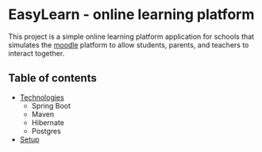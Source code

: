 # EasyLearn - online learning platform
This project is a simple online learning platform application for schools that simulates the [moodle](https://moodle.org/) platform to allow students, parents, and teachers to interact together.
## Table of contents
* [Technologies](#technologies)
    * Spring Boot
    * Maven
    * Hibernate
    * Postgres
* [Setup](#setup)



